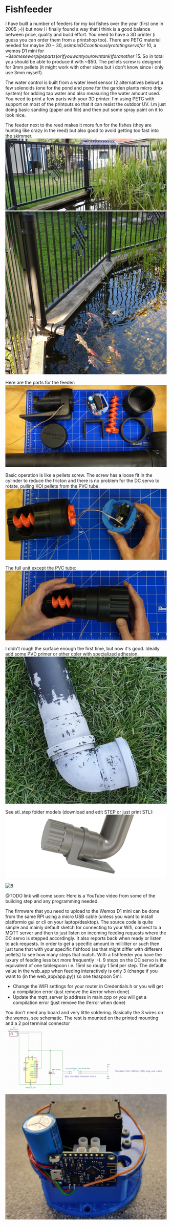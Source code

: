 # Fishfeeder

I have built a number of feeders for my koi fishes over the year (first one in 2005 ;-)) but now i i finally found a way that i think is a good balance between price, quality and build effort. You need to have a 3D printer (i guess you can order them from a printshop too). There are PETG material needed for maybe $20-30, a simple DC continously rotating servo for ~$10, a wemos D1 mini for ~$8 some sewer pipe parts (or if you want your own tank) for another ~$15. So in total you should be able to produce it with ~$50. The pellets screw is designed for 3mm pellets (it might work with other sizes but i don't know since i only use 3mm myself).

The water control is built from a water level sensor (2 alternatives below) a few solenoids (one for the pond and pone for the garden plants micro drip system) for adding tap water and also measuring the water amount used. You need to print a few parts with your 3D printer. I'm using PETG with support on most of the printouts so that it can resist the outdoor UV. I.m just doing basic sanding (paper and file) and then put some spray paint on it to look nice.


The feeder next to the reed makes it more fun for the fishes (they are hunting like crazy in the reed) but also good to avoid getting too fast into the skimmer.
![1](https://github.com/boanjo/boanjo.github.io/blob/master/poseidon_fishfeeder_all.PNG?raw=true "The feeder")
![2](https://github.com/boanjo/boanjo.github.io/blob/master/poseidon_fishfeeder_result.JPG?raw=true "The feeder2")


Here are the parts for the feeder:
![3](https://github.com/boanjo/boanjo.github.io/blob/master/poseidon_fishfeeder_parts.PNG?raw=true "PVC pipes and some 3D prints")


Basic operation is like a pellets screw. The screw has a loose fit in the cylinder to reduce the fricton and there is no problem for the DC servo to rotate, pulling KOI pellets from the PVC tube.
![4](https://github.com/boanjo/boanjo.github.io/blob/master/poseidon_fishfeeder_assembly.PNG?raw=true "Basic operation")

The full unit except the PVC tube:
![5](https://github.com/boanjo/boanjo.github.io/blob/master/poseidon_fishfeeder_assembly_2.PNG?raw=true "Feeder kit")


I didn't rough the surface enough the first time, but now it's good. Ideally add some PVD primer or other coler with specialized adhesion.
![6](https://github.com/boanjo/boanjo.github.io/blob/master/poseidon_fishfeeder_tube.JPG?raw=true "PVC pipes and some 3D prints")


See stl_step folder models (download and edit STEP or just print STL):
![7](https://github.com/boanjo/boanjo.github.io/blob/master/poseidon_model_fishfeeder.PNG?raw=true "Fishfeeder model")


![8](https://github.com/boanjo/boanjo.github.io/blob/master/poseidon_fishfeeder_closeup.PNG?raw=true "Closeup")


@TODO link will come soon: Here is a YouTube video from some of the building step and any programming needed.

The firmware that you need to upload to the Wemos D1 mini can be done from the same RPI using a micro USB cable (unless you want to install platformio gui or cli on your laptop/desktop). The source code is quite simple and mainly default sketch for connecting to your Wifi, connect to a MQTT server and then to just listen on incoming feeding requests where the DC servo is stepped accordingly. It also reports back when ready or listen to ack requests. In order to get a specific amount in milliliter or such then just tune that with your specific fishfood (as that might differ with different pellets) to see how many steps that match. With a fishfeeder you have the luxury of feeding less but more frequently :-). 9 steps on the DC servo is the equivalent of one tablespoon i.e. 15ml so rougly 1.5ml per step. The default value in the web_app when feeding interactively is only 3 (change if you want to (in the web_app/app.py)) so one teaspoon 5ml.
* Change the WIFI settings for your router in Credentials.h or you will get a compilation error (just remove the #error when done)
* Update the mqtt_server ip address in main.cpp or you will get a compilation error (just remove the #error when done)

You don't need any board and very little soldering. Basically the 3 wires on the wemos, see schematic. The rest is mounted on the printed mounting and a 2 pol terminal connector
![9](https://github.com/boanjo/boanjo.github.io/blob/master/poseidon_fishfeeder_schematic.JPG?raw=true "Schematic")
![10](https://github.com/boanjo/boanjo.github.io/blob/master/poseidon_fishfeeder_motor.JPG?raw=true "Mounting")
